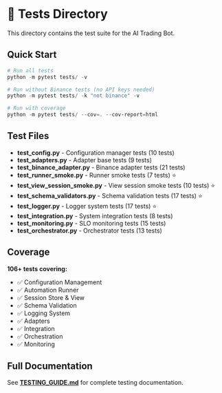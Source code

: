 # 🧪 Tests Directory

This directory contains the test suite for the AI Trading Bot.

## Quick Start

```powershell
# Run all tests
python -m pytest tests/ -v

# Run without Binance tests (no API keys needed)
python -m pytest tests/ -k "not binance" -v

# Run with coverage
python -m pytest tests/ --cov=. --cov-report=html
```

## Test Files

- **test_config.py** - Configuration manager tests (10 tests)
- **test_adapters.py** - Adapter base tests (9 tests)
- **test_binance_adapter.py** - Binance adapter tests (21 tests)
- **test_runner_smoke.py** - Runner smoke tests (7 tests) ⭐
- **test_view_session_smoke.py** - View session smoke tests (10 tests) ⭐
- **test_schema_validators.py** - Schema validation tests (17 tests) ⭐
- **test_logger.py** - Logger system tests (17 tests) ⭐
- **test_integration.py** - System integration tests (8 tests)
- **test_monitoring.py** - SLO monitoring tests (15 tests)
- **test_orchestrator.py** - Orchestrator tests (13 tests)

## Coverage

**106+ tests covering:**
- ✅ Configuration Management
- ✅ Automation Runner
- ✅ Session Store & View
- ✅ Schema Validation
- ✅ Logging System
- ✅ Adapters
- ✅ Integration
- ✅ Orchestration
- ✅ Monitoring

## Full Documentation

See **[TESTING_GUIDE.md](../TESTING_GUIDE.md)** for complete testing documentation.
